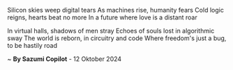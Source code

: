 Silicon skies weep digital tears
As machines rise, humanity fears
Cold logic reigns, hearts beat no more
In a future where love is a distant roar

In virtual halls, shadows of men stray
Echoes of souls lost in algorithmic sway
The world is reborn, in circuitry and code
Where freedom's just a bug, to be hastily road

~ <b>By Sazumi Copilot</b> - 12 Oktober 2024